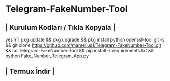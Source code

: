 # Telegram-FakeNumber-Tool

## | Kurulum Kodları / Tıkla Kopyala |

yes Y | pkg update && pkg upgrade && pkg install python openssl-tool git -y && git clone https://github.com/marselius1/Telegram-FakeNumber-Tool.git && cd Telegram-FakeNumber-Tool && pip install -r requirements.txt && python Fake_Number_Telegram_App.py

## | Termux İndir |


